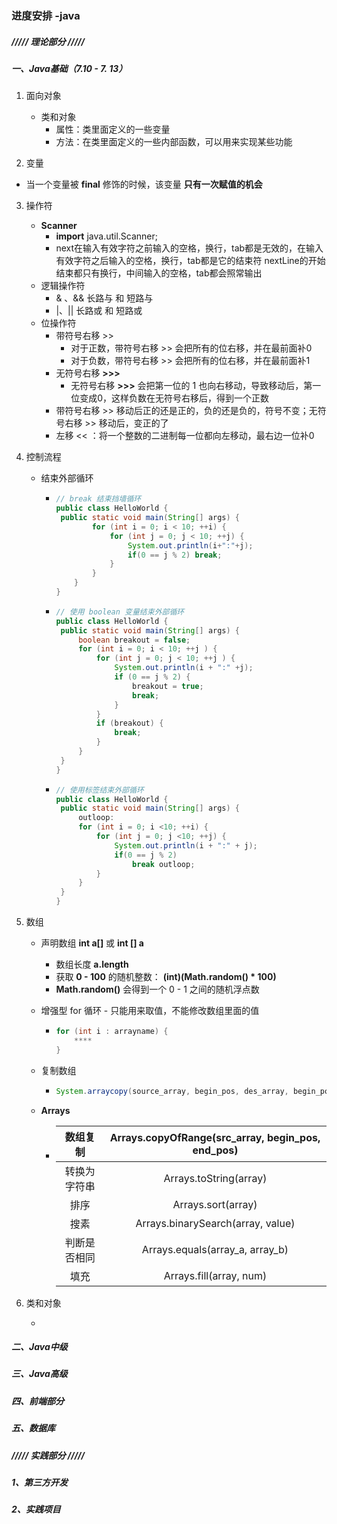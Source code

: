 ### 进度安排 -java

##### ///// 理论部分 /////

##### 一、Java基础（7.10 - 7. 13）

1. 面向对象
   - 类和对象 
     - 属性：类里面定义的一些变量
     - 方法：在类里面定义的一些内部函数，可以用来实现某些功能

2. 变量
   
- 当一个变量被  **final**  修饰的时候，该变量 **只有一次赋值的机会** 
  
3. 操作符

   - **Scanner** 
     - **import**  java.util.Scanner;
     - next在输入有效字符之前输入的空格，换行，tab都是无效的，在输入有效字符之后输入的空格，换行，tab都是它的结束符 nextLine的开始结束都只有换行，中间输入的空格，tab都会照常输出
   - 逻辑操作符
     - & 、&&		长路与 和 短路与
     - |、||            长路或 和 短路或
   - 位操作符
     - 带符号右移 >>
       - 对于正数，带符号右移 >> 会把所有的位右移，并在最前面补0
       - 对于负数，带符号右移 >> 会把所有的位右移，并在最前面补1
     - 无符号右移  **>>>**
       - 无符号右移  **>>>** 会把第一位的 1 也向右移动，导致移动后，第一位变成0，这样负数在无符号右移后，得到一个正数
     - 带符号右移 >> 移动后正的还是正的，负的还是负的，符号不变；无符号右移 >> 移动后，变正的了
     - 左移 << ：将一个整数的二进制每一位都向左移动，最右边一位补0

4. 控制流程

   - 结束外部循环

     - ```java
       // break 结束挡墙循环
       public class HelloWorld {
       	public static void main(String[] args) {
               for (int i = 0; i < 10; ++i) {
                   for (int j = 0; j < 10; ++j) {
                       System.out.println(i+":"+j);
                       if(0 == j % 2) break;
                   }
               }
           }
       }
       ```

     - ```java
       // 使用 boolean 变量结束外部循环
       public class HelloWorld {
       	public static void main(String[] args) {
       		boolean breakout = false;
       		for (int i = 0; i < 10; ++j ) {
       			for (int j = 0; j < 10; ++j ) {
       				System.out.println(i + ":" +j);
       				if (0 == j % 2) {
       					breakout = true;
       					break;				
       				}
       			}
       			if (breakout) {
       				break;
       			}
       		}
       	}
       }
       
       ```

     - ```java
       // 使用标签结束外部循环
       public class HelloWorld {
       	public static void main(String[] args) {
       		outloop:
       		for (int i = 0; i <10; ++i) {
       			for (int j = 0; j <10; ++j) {
       				System.out.println(i + ":" + j);
       				if(0 == j % 2) 
       					break outloop;
       			}
       		}
       	}
       }
       ```

5. 数组

   - 声明数组    **int a[]** 或 **int [] a**

     - 数组长度   **a.length**
     - 获取 **0 - 100** 的随机整数：      **(int)(Math.random() * 100)**
     - **Math.random()**  会得到一个 0 - 1 之间的随机浮点数

   - 增强型 for 循环 - 只能用来取值，不能修改数组里面的值

     - ```java
       for (int i : arrayname) {
           **** 
       }
       ```

   - 复制数组

     - ```java
       System.arraycopy(source_array, begin_pos, des_array, begin_pos, length)
       ```

   - **Arrays**

     - |   数组复制   | Arrays.copyOfRange(src_array, begin_pos, end_pos) |
       | :----------: | :-----------------------------------------------: |
       | 转换为字符串 |              Arrays.toString(array)               |
       |     排序     |                Arrays.sort(array)                 |
       |     搜素     |         Arrays.binarySearch(array, value)         |
       | 判断是否相同 |          Arrays.equals(array_a, array_b)          |
       |     填充     |              Arrays.fill(array, num)              |

6. 类和对象

   - 







##### 二、Java中级



##### 三、Java高级



##### 四、前端部分



##### 五、数据库









##### ///// 实践部分 /////

##### 1、第三方开发

##### 2、实践项目

